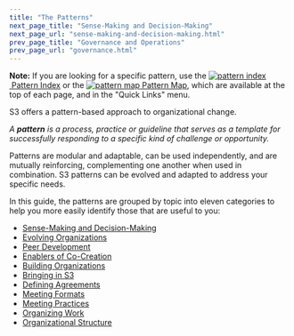 ```yaml
---
title: "The Patterns"
next_page_title: "Sense-Making and Decision-Making"
next_page_url: "sense-making-and-decision-making.html"
prev_page_title: "Governance and Operations"
prev_page_url: "governance.html"
---
```



<div class="homepage-box hp-box-green">
<p><strong>Note:</strong> If you are looking for a specific pattern, use the <a href="pattern-index.html" ><img src="/icons/list-ul.svg" class="icon" alt="pattern index"/>&nbsp;Pattern Index</a> or the <a href="map.html" ><img src="/icons/map.svg" class="icon" alt="pattern map" />&nbsp;Pattern Map</a>, which are available at the top of each page, and in the "Quick Links" menu.</p>
</div>

S3 offers a pattern-based approach to organizational change.

_A **pattern** is a process, practice or guideline that serves as a template for successfully responding to a specific kind of challenge or opportunity._

Patterns are modular and adaptable, can be used independently, and are mutually reinforcing, complementing one another when used in combination. S3 patterns can be evolved and adapted to address your specific needs.

In this guide, the patterns are grouped by topic into eleven categories to help you more easily identify those that are useful to you:

- [Sense-Making and Decision-Making](sense-making-and-decision-making.html)
- [Evolving Organizations](evolving-organizations.html)
- [Peer Development](peer-development.html)
- [Enablers of Co-Creation](enablers-of-co-creation.html)
- [Building Organizations](building-organizations.html)
- [Bringing in S3](bringing-in-s3.html)
- [Defining Agreements](defining-agreements.html)
- [Meeting Formats](meeting-formats.html)
- [Meeting Practices](meeting-practices.html)
- [Organizing Work](organizing-work.html)
- [Organizational Structure](organizational-structure.html)

